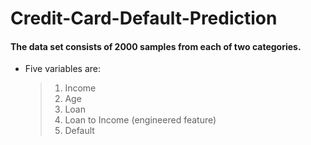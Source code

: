 # Credit-Card-Default-Prediction
#### The data set consists of 2000 samples from each of two categories. 
* Five variables are:
  > 1. Income
  > 2. Age
  > 3. Loan
  > 4. Loan to Income (engineered feature)
  > 5. Default
